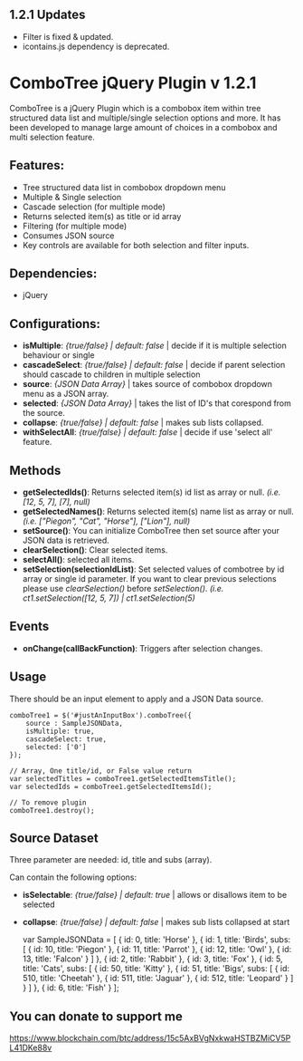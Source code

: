 
## 1.2.1 Updates
- Filter is fixed & updated.
- icontains.js dependency is deprecated. 

# ComboTree jQuery Plugin v 1.2.1
ComboTree is a jQuery Plugin which is a combobox item within tree structured data list and multiple/single selection options and more. It has been developed to manage large amount of choices in a combobox and multi selection feature. 


## Features:
- Tree structured data list in combobox dropdown menu
- Multiple & Single selection
- Cascade selection (for multiple mode)
- Returns selected item(s) as title or id array
- Filtering (for multiple mode)
- Consumes JSON source
- Key controls are available for both selection and filter inputs.

 
## Dependencies:
- jQuery
 
## Configurations:
- **isMultiple**: *{true/false} | default: false* | decide if it is multiple selection behaviour or single
- **cascadeSelect**: *{true/false} | default: false* | decide if parent selection should cascade to children in multiple selection
- **source**: *{JSON Data Array}* | takes source of combobox dropdown menu as a JSON array.
- **selected**: *{JSON Data Array}* | takes the list of ID's that corespond from the source.
- **collapse**: *{true/false} | default: false* | makes sub lists collapsed.
- **withSelectAll**: *{true/false} | default: false* | decide if use 'select all' feature.

## Methods
- **getSelectedIds()**: Returns selected item(s) id list as array or null. *(i.e. [12, 5, 7], [7], null)*
- **getSelectedNames()**: Returns selected item(s) name list as array or null. *(i.e. ["Piegon", "Cat", "Horse"], ["Lion"], null)*
- **setSource()**: You can initialize ComboTree then set source after your JSON data is retrieved.
- **clearSelection()**: Clear selected items.
- **selectAll()**: selected all items.
- **setSelection(selectionIdList)**: Set selected values of combotree by id array or single id parameter. If you want to clear previous selections please use *clearSelection()* before *setSelection()*.  *(i.e. ct1.setSelection([12, 5, 7]) | ct1.setSelection(5)*

## Events
- **onChange(callBackFunction)**: Triggers after selection changes.


## Usage

There should be an input element to apply and a JSON Data source.

	comboTree1 = $('#justAnInputBox').comboTree({
		source : SampleJSONData,
		isMultiple: true,
		cascadeSelect: true,
		selected: ['0']
	});

	// Array, One title/id, or False value return
	var selectedTitles = comboTree1.getSelectedItemsTitle();
	var selectedIds = comboTree1.getSelectedItemsId();
	
	// To remove plugin
	comboTree1.destroy();
	


## Source Dataset

Three parameter are needed: id, title and subs (array).

Can contain the following options:
- **isSelectable**: *{true/false} | default: true* | allows or disallows item to be selected
- **collapse**: *{true/false} | default: false* | makes sub lists collapsed at start


	var SampleJSONData = [
        {
            id: 0,
            title: 'Horse'
        }, {
            id: 1,
            title: 'Birds',
            subs: [
                {
                    id: 10,
                    title: 'Piegon'
                }, {
                    id: 11,
                    title: 'Parrot'
                }, {
                    id: 12,
                    title: 'Owl'
                }, {
                    id: 13,
                    title: 'Falcon'
                }
            ]
        }, {
            id: 2,
            title: 'Rabbit'
        }, {
            id: 3,
            title: 'Fox'
        }, {
            id: 5,
            title: 'Cats',
            subs: [
                {
                    id: 50,
                    title: 'Kitty'
                }, {
                    id: 51,
                    title: 'Bigs',
                    subs: [
                        {
                            id: 510,
                            title: 'Cheetah'
                        }, {
                            id: 511,
                            title: 'Jaguar'
                        }, {
                            id: 512,
                            title: 'Leopard'
                        }
                    ]
                }
            ]
        }, {
            id: 6,
            title: 'Fish'
        }
    ];



## You can donate to support me

https://www.blockchain.com/btc/address/15c5AxBVgNxkwaHSTBZMiCV5PL41DKe88v

